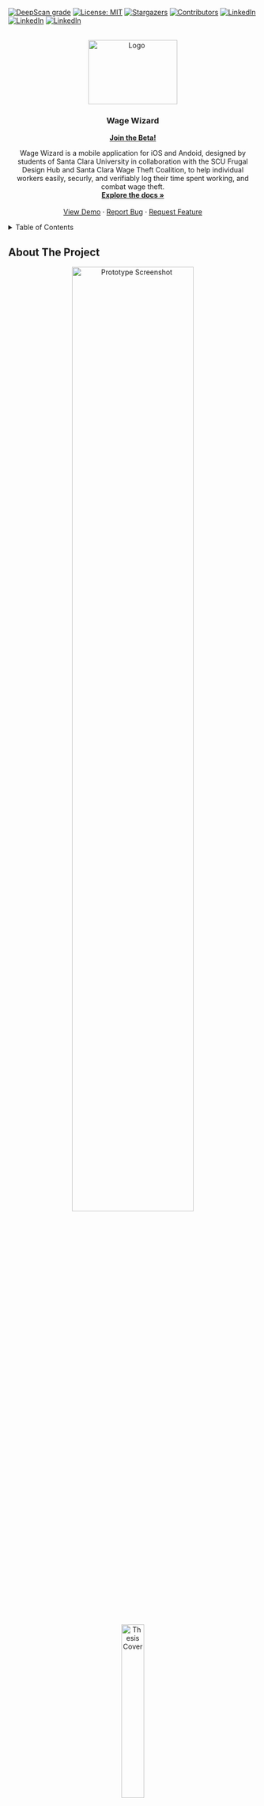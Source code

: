 <div id="top"></div>
<!--

-->



<!-- PROJECT SHIELDS -->
<!--
*** I'm using markdown "reference style" links for readability.
*** Reference links are enclosed in brackets [ ] instead of parentheses ( ).
*** See the bottom of this document for the declaration of the reference variables
*** for contributors-url, forks-url, etc. This is an optional, concise syntax you may use.
*** https://www.markdownguide.org/basic-syntax/#reference-style-links


[![Forks][forks-shield]][forks-url]
[![Issues][issues-shield]][issues-url]


-->
[![DeepScan grade](https://deepscan.io/api/teams/17323/projects/20675/branches/570240/badge/grade.svg)](https://deepscan.io/dashboard#view=project&tid=17323&pid=20675&bid=570240)
[![License: MIT](https://img.shields.io/badge/License-MIT-yellow.svg)](https://opensource.org/licenses/MIT)
[![Stargazers][stars-shield]][stars-url]
[![Contributors][contributors-shield]][contributors-url]
[![LinkedIn][linkedin-shield-jack]][linkedin-url-jack]
[![LinkedIn][linkedin-shield-kyle]][linkedin-url-kyle]
[![LinkedIn][linkedin-shield-brett]][linkedin-url-brett]

<!-- PROJECT LOGO -->
<br />
<div align="center">
  <a href="https://github.com/jackcdavey/WageWizardApp">
    <img src="src/assets/images/title.png" alt="Logo" width="180" height="130">
  </a>

<h3 align="center">Wage Wizard</h3>
<a href="https://testflight.apple.com/join/1T6cIVE4"><strong>Join the Beta!</strong></a>
  <br />
  <p align="center">
    Wage Wizard is a mobile application for iOS and Andoid, designed by students of Santa Clara University in collaboration with the SCU Frugal Design Hub and Santa Clara Wage Theft Coalition, to help individual workers easily, securly, and verifiably log their time spent working, and combat wage theft.
    <br />
    <a href="https://github.com/github_username/repo_name"><strong>Explore the docs »</strong></a>
    <br />
    <br />
    <a href="https://github.com/github_username/repo_name">View Demo</a>
    ·
    <a href="https://github.com/github_username/repo_name/issues">Report Bug</a>
    ·
    <a href="https://github.com/github_username/repo_name/issues">Request Feature</a>
  </p>
</div>



<!-- TABLE OF CONTENTS -->
<details>
  <summary>Table of Contents</summary>
  <ol>
    <li>
      <a href="#about-the-project">About The Project</a>
      <ul>
        <li><a href="#built-with">Built With</a></li>
      </ul>
    </li>
    <li>
      <a href="#getting-started">Getting Started</a>
      <ul>
        <li><a href="#prerequisites">Prerequisites</a></li>
        <li><a href="#installation">Installation</a></li>
      </ul>
    </li>
    <li><a href="#usage">Usage</a></li>
    <li><a href="#roadmap">Roadmap</a></li>
    <li><a href="#contributing">Contributing</a></li>
    <li><a href="#license">License</a></li>
    <li><a href="#contact">Contact</a></li>
    <li><a href="#acknowledgments">Acknowledgments</a></li>
  </ol>
</details>



<!-- ABOUT THE PROJECT -->
## About The Project
<div align="center">
  <img src="/src/assets/images/prototypeCapture.png" alt="Prototype Screenshot" width=70%>
</div>
<br>
 <div align="center" width=100%>
  <a href="/src/assets/images/DesignThesis.pdf">
<img src="/src/assets/images/ThesisCover.png" alt="Thesis Cover" width=30% height=30%>
        <p> Wage Wizard Design Thesis </p>
  </a>
</div>

  
### Built With

* [React Native](https://reactnative.dev/)
* [Expo](https://expo.dev/)
* [MongoDB Realm](https://www.mongodb.com/docs/realm/sdk/react-native/)
* [Figma](https://www.figma.com/)
  

<p align="right">(<a href="#top">back to top</a>)</p>



<!-- GETTING STARTED -->
## Getting Started

The simplest and fastest way to try out the project is by using Expo. Follow the steps below to get your development environment set up.

### Prerequisites (MacOS)
 
* Homebrew
  ```sh
  /bin/bash -c "$(curl -fsSL https://raw.githubusercontent.com/Homebrew/install/HEAD/install.sh)"
  ```
* NPM
  ```sh
  brew install node
  ```
* Watchman
  ```sh
  brew install watchman
  ```
* Xcode CLI Tools
  ```sh
  xcode-select --install
  ```
  

### Installation (MacOS)

1. Clone the repo
   ```sh
   gh repo clone jackcdavey/WageWizardApp
   ```
2. Install NPM packages
   ```sh
   npm install
   ```
3. Run in Expo
   ```sh
   npx expo start
   ```

<p align="right">(<a href="#top">back to top</a>)</p>


<!-- CONTRIBUTING -->
## Contributing

Contributions are what make the open source community such an amazing place to learn, inspire, and create. Any contributions you make are **greatly appreciated**.

If you have a suggestion that would make this better, please fork the repo and create a pull request. You can also simply open an issue with the tag "enhancement".

1. Fork the Project
2. Create your Feature Branch (`git checkout -b feature/AmazingFeature`)
3. Commit your Changes (`git commit -m 'Add some AmazingFeature'`)
4. Push to the Branch (`git push origin feature/AmazingFeature`)
5. Open a Pull Request

<p align="right">(<a href="#top">back to top</a>)</p>



<!-- LICENSE -->
## License

Distributed under the MIT License. See `LICENSE.md` for more information.

<p align="right">(<a href="#top">back to top</a>)</p>



<!-- CONTACT 
## Contact

Your Name - [@twitter_handle](https://twitter.com/twitter_handle) - email@email_client.com

Project Link: [https://github.com/github_username/repo_name](https://github.com/github_username/repo_name)

<p align="right">(<a href="#top">back to top</a>)</p>

-->

<!-- ACKNOWLEDGMENTS -->
## Acknowledgments

* [Santa Clara Wage Theft Coalition](https://wagetheftcoalition.org/)
* [SCU Frugal Innovation Hub](https://www.scu.edu/engineering/labs--research/labs/frugal-innovation-hub/)
* [PAWIS](https://pawis-sv.com/)

<p align="right">(<a href="#top">back to top</a>)</p>



<!-- MARKDOWN LINKS & IMAGES -->
<!-- https://www.markdownguide.org/basic-syntax/#reference-style-links -->
[contributors-shield]: https://img.shields.io/github/contributors/jackcdavey/WageWizardApp.svg?style=flat
[contributors-url]: https://github.com/github_username/repo_name/graphs/contributors
[forks-shield]: https://img.shields.io/github/forks/github_username/repo_name.svg?style=flat
[forks-url]: https://github.com/github_username/repo_name/network/members
[stars-shield]: https://img.shields.io/github/stars/jackcdavey/WageWizardApp.svg?style=flat
[stars-url]: https://github.com/jackcdavey/WageWizardApp/stargazers
[issues-shield]: https://img.shields.io/github/issues/github_username/repo_name.svg?style=flat
[issues-url]: https://github.com/github_username/repo_name/issues
[license-shield]: https://img.shields.io/github/license/jackcdavey/WageWizardApp.svg?style=flat
[license-url]: https://github.com/jackcdavey/WageWizardApp/blob/main/LICENSE
[linkedin-shield-jack]: https://img.shields.io/badge/LinkedIn-Jack-blue?style=flat&logo=linkedin
[linkedin-url-jack]: https://linkedin.com/in/john-c-davey/
[linkedin-shield-kyle]:https://img.shields.io/badge/LinkedIn-Kyle-blue?style=flat&logo=linkedin
[linkedin-url-kyle]: https://linkedin.com/in/kyle-felip-mondina-831088204/
[linkedin-shield-brett]: https://img.shields.io/badge/LinkedIn-Brett-blue?style=flat&logo=linkedin
[linkedin-url-brett]: https://linkedin.com/in/brett-rimmer-60bb02b9/
[product-screenshot]: images/screenshot.png
